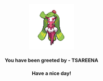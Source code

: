 <p align="center">
            <img src="https://raw.githubusercontent.com/PokeAPI/sprites/master/sprites/pokemon/763.png" width="150" height="150">
          </p>
          <h3 align="center">You have been greeted by - <b>TSAREENA</b></h3>
          <h3 align="center">Have a nice day!</h3>
